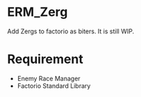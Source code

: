 # ERM_Zerg
Add Zergs to factorio as biters.  It is still WIP.

# Requirement
* Enemy Race Manager
* Factorio Standard Library
